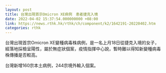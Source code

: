 ```yaml
---
layout: post
title: 台灣出現首宗Omicron XE病例　患者捷克入境
date: 2022-04-02 15:37:54.000000000 +08:00
link: https://news.rthk.hk/rthk/ch/component/k2/1642191-20220402.htm
categories: rthk
---
```


台灣出現首宗Omicron XE變種病毒株病例，是一名上月18日從捷克入境的女子，經落地採檢呈陽性，屬於無症狀個案，疫情指揮中心說，暫時難以得知新變種病毒株傳播是否較高。

台灣新增160宗本土病例，244宗境外輸入個案。
